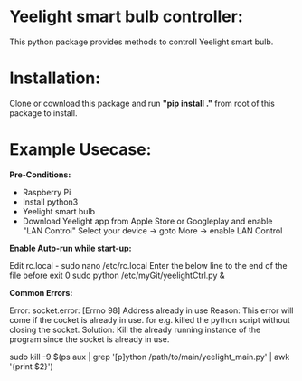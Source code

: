 # Yeelight smart bulb controller:

This python package provides methods to controll Yeelight smart bulb.

# Installation:

Clone or cownload this package and run **"pip install ."** from root of this package to install.

# Example Usecase: 


**Pre-Conditions:**

  - Raspberry Pi
  - Install python3
  - Yeelight smart bulb
  - Download Yeelight app from Apple Store or Googleplay and enable "LAN Control"
    Select your device -> goto More -> enable LAN Control
    
**Enable Auto-run while start-up:**


   Edit rc.local - sudo nano /etc/rc.local
   Enter the below line to the end of the file before exit 0
   sudo python /etc/myGit/yeelightCtrl.py &

**Common Errors:**


Error: socket.error: [Errno 98] Address already in use
Reason: This error will come if the cocket is already in use. for e.g. killed the python script without closing the socket.
Solution: Kill the already running instance of the program since the socket is already in use.

sudo kill -9 $(ps aux | grep '[p]ython /path/to/main/yeelight_main.py' | awk '{print $2}')
